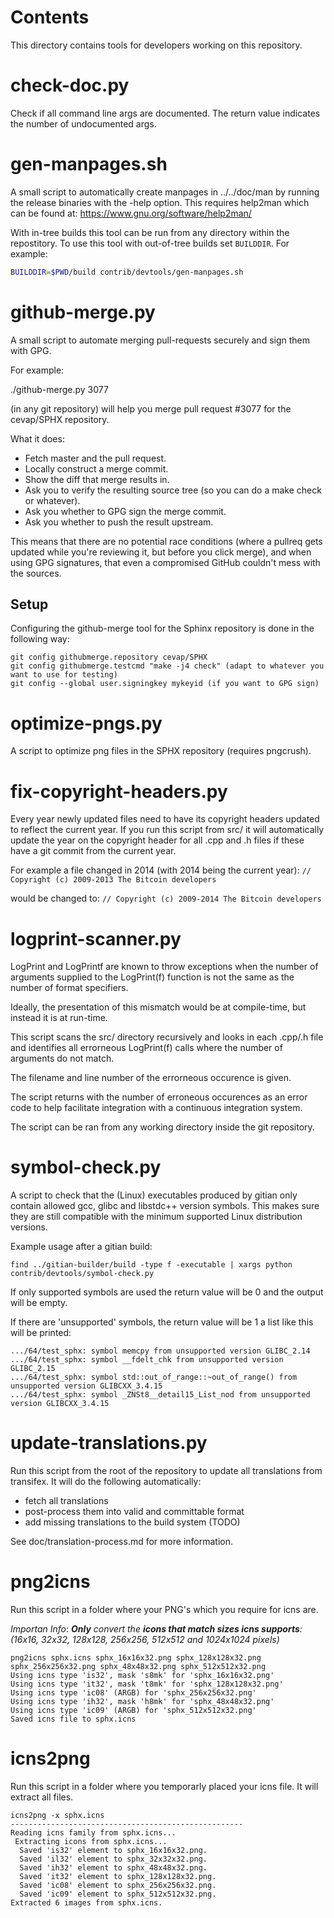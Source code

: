 Contents
========
This directory contains tools for developers working on this repository.

check-doc.py
============

Check if all command line args are documented. The return value indicates the
number of undocumented args.

gen-manpages.sh
===============

A small script to automatically create manpages in ../../doc/man by running the release binaries with the -help option.
This requires help2man which can be found at: https://www.gnu.org/software/help2man/

With in-tree builds this tool can be run from any directory within the
repostitory. To use this tool with out-of-tree builds set `BUILDDIR`. For
example:

```bash
BUILDDIR=$PWD/build contrib/devtools/gen-manpages.sh
```

github-merge.py
===============

A small script to automate merging pull-requests securely and sign them with GPG.

For example:

  ./github-merge.py 3077

(in any git repository) will help you merge pull request #3077 for the
cevap/SPHX repository.

What it does:
* Fetch master and the pull request.
* Locally construct a merge commit.
* Show the diff that merge results in.
* Ask you to verify the resulting source tree (so you can do a make
check or whatever).
* Ask you whether to GPG sign the merge commit.
* Ask you whether to push the result upstream.

This means that there are no potential race conditions (where a
pullreq gets updated while you're reviewing it, but before you click
merge), and when using GPG signatures, that even a compromised GitHub
couldn't mess with the sources.

Setup
---------
Configuring the github-merge tool for the Sphinx repository is done in the following way:

    git config githubmerge.repository cevap/SPHX
    git config githubmerge.testcmd "make -j4 check" (adapt to whatever you want to use for testing)
    git config --global user.signingkey mykeyid (if you want to GPG sign)

optimize-pngs.py
================

A script to optimize png files in the SPHX
repository (requires pngcrush).

fix-copyright-headers.py
===========================

Every year newly updated files need to have its copyright headers updated to reflect the current year.
If you run this script from src/ it will automatically update the year on the copyright header for all
.cpp and .h files if these have a git commit from the current year.

For example a file changed in 2014 (with 2014 being the current year):
```// Copyright (c) 2009-2013 The Bitcoin developers```

would be changed to:
```// Copyright (c) 2009-2014 The Bitcoin developers```

logprint-scanner.py
===================
LogPrint and LogPrintf are known to throw exceptions when the number of arguments supplied to the
LogPrint(f) function is not the same as the number of format specifiers.

Ideally, the presentation of this mismatch would be at compile-time, but instead it is at run-time.

This script scans the src/ directory recursively and looks in each .cpp/.h file and identifies all
errorneous LogPrint(f) calls where the number of arguments do not match.

The filename and line number of the errorneous occurence is given.

The script returns with the number of erroneous occurences as an error code to help facilitate
integration with a continuous integration system.

The script can be ran from any working directory inside the git repository.

symbol-check.py
===============

A script to check that the (Linux) executables produced by gitian only contain
allowed gcc, glibc and libstdc++ version symbols. This makes sure they are
still compatible with the minimum supported Linux distribution versions.

Example usage after a gitian build:

    find ../gitian-builder/build -type f -executable | xargs python contrib/devtools/symbol-check.py

If only supported symbols are used the return value will be 0 and the output will be empty.

If there are 'unsupported' symbols, the return value will be 1 a list like this will be printed:

    .../64/test_sphx: symbol memcpy from unsupported version GLIBC_2.14
    .../64/test_sphx: symbol __fdelt_chk from unsupported version GLIBC_2.15
    .../64/test_sphx: symbol std::out_of_range::~out_of_range() from unsupported version GLIBCXX_3.4.15
    .../64/test_sphx: symbol _ZNSt8__detail15_List_nod from unsupported version GLIBCXX_3.4.15

update-translations.py
======================

Run this script from the root of the repository to update all translations from transifex.
It will do the following automatically:

- fetch all translations
- post-process them into valid and committable format
- add missing translations to the build system (TODO)

See doc/translation-process.md for more information.

png2icns
========

Run this script in a folder where your PNG's which you require for icns are.

_Importan Info_: _**Only** convert the **icons that match sizes icns supports**: (16x16, 32x32, 128x128, 256x256, 512x512 and 1024x1024 pixels)_


```
png2icns sphx.icns sphx_16x16x32.png sphx_128x128x32.png sphx_256x256x32.png sphx_48x48x32.png sphx_512x512x32.png
Using icns type 'is32', mask 's8mk' for 'sphx_16x16x32.png'
Using icns type 'it32', mask 't8mk' for 'sphx_128x128x32.png'
Using icns type 'ic08' (ARGB) for 'sphx_256x256x32.png'
Using icns type 'ih32', mask 'h8mk' for 'sphx_48x48x32.png'
Using icns type 'ic09' (ARGB) for 'sphx_512x512x32.png'
Saved icns file to sphx.icns
```

icns2png
========

Run this script in a folder where you temporarly placed your icns file. It will extract all files.


```
icns2png -x sphx.icns
----------------------------------------------------
Reading icns family from sphx.icns...
 Extracting icons from sphx.icns...
  Saved 'is32' element to sphx_16x16x32.png.
  Saved 'il32' element to sphx_32x32x32.png.
  Saved 'ih32' element to sphx_48x48x32.png.
  Saved 'it32' element to sphx_128x128x32.png.
  Saved 'ic08' element to sphx_256x256x32.png.
  Saved 'ic09' element to sphx_512x512x32.png.
Extracted 6 images from sphx.icns.
```

